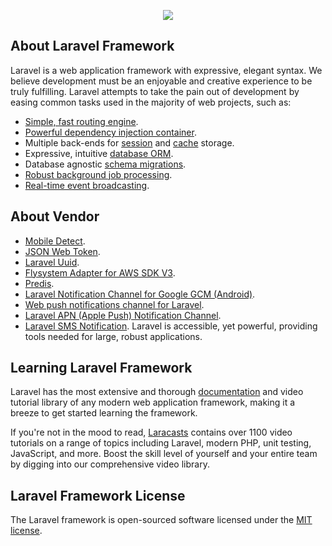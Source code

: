 <p align="center"><img src="https://www.cigna.co.th/sites/default/files/cignalogo.png"></p>


## About Laravel Framework

Laravel is a web application framework with expressive, elegant syntax. We believe development must be an enjoyable and creative experience to be truly fulfilling. Laravel attempts to take the pain out of development by easing common tasks used in the majority of web projects, such as:

- [Simple, fast routing engine](https://laravel.com/docs/routing).
- [Powerful dependency injection container](https://laravel.com/docs/container).
- Multiple back-ends for [session](https://laravel.com/docs/session) and [cache](https://laravel.com/docs/cache) storage.
- Expressive, intuitive [database ORM](https://laravel.com/docs/eloquent).
- Database agnostic [schema migrations](https://laravel.com/docs/migrations).
- [Robust background job processing](https://laravel.com/docs/queues).
- [Real-time event broadcasting](https://laravel.com/docs/broadcasting).

## About Vendor
- [Mobile Detect](https://github.com/serbanghita/Mobile-Detect).
- [JSON Web Token](https://github.com/tymondesigns/jwt-auth).
- [Laravel Uuid](https://github.com/webpatser/laravel-uuid).
- [Flysystem Adapter for AWS SDK V3](https://github.com/thephpleague/flysystem-aws-s3-v3).
- [Predis](https://github.com/nrk/predis).
- [Laravel Notification Channel for Google GCM (Android)](https://github.com/laravel-notification-channels/gcm).
- [Web push notifications channel for Laravel](https://github.com/laravel-notification-channels/webpush).
- [Laravel APN (Apple Push) Notification Channel](https://github.com/laravel-notification-channels/apn).
- [Laravel SMS Notification](http://github.com/mycools/laravel-notification-sms).
Laravel is accessible, yet powerful, providing tools needed for large, robust applications.

## Learning Laravel Framework

Laravel has the most extensive and thorough [documentation](https://laravel.com/docs) and video tutorial library of any modern web application framework, making it a breeze to get started learning the framework.

If you're not in the mood to read, [Laracasts](https://laracasts.com) contains over 1100 video tutorials on a range of topics including Laravel, modern PHP, unit testing, JavaScript, and more. Boost the skill level of yourself and your entire team by digging into our comprehensive video library.

## Laravel Framework License

The Laravel framework is open-sourced software licensed under the [MIT license](https://opensource.org/licenses/MIT).
